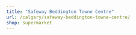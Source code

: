 ```yaml
---
title: "Safeway Beddington Towne Centre"
url: /calgary/safeway-beddington-towne-centre/
shop: supermarket
---
```

